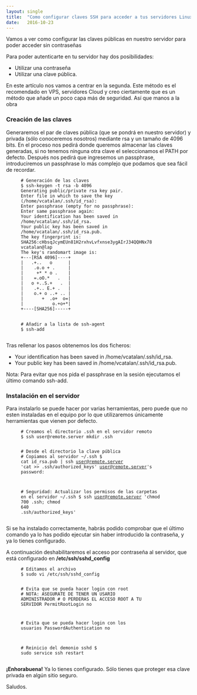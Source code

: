 ```yaml
---
layout: single 
title:  "Como configurar claves SSH para acceder a tus servidores Linux"
date:   2016-10-23
---
```

<p class="intro"><span class="dropcap">V</span>amos a ver como configurar las claves públicas en nuestro servidor para poder acceder sin contraseñas</p>

<p>Para poder autenticarte en tu servidor hay dos posibilidades:</p>

<ul>
<li>Utilizar una contraseña</br></li>
<li>Utilizar una clave pública.</br></li>
</ul>

<p>En este artículo nos vamos a centrar en la segunda. Este método es el recomendado en VPS, servidores Cloud y creo ciertamente que es un método que añade un poco capa más de seguridad. Así que manos a la obra</p>

<h3>Creación de las claves</h3>

<p>Generaremos el par de claves pública (que se pondrá en nuestro servidor) y privada (sólo conoceremos nosotros) mediante rsa y un tamaño de 4096 bits. En el proceso nos pedirá donde queremos almacenar las claves generadas, si no tenemos ninguna otra clave el seleccionamos el PATH por defecto. Después nos pedirá que ingresemos un passphrase, introduciremos un passphrase lo más complejo que podamos que sea fácil de recordar.</p>

<figure class="highlight"><pre><code class="language-bash" data-lang="bash"><span class="c"># Generación de las claves</span>
<span class="nv">$ </span>ssh-keygen -t rsa -b 4096
Generating public/private rsa key pair.
Enter file in which to save the key <span class="o">(</span>/home/vcatalan/.ssh/id_rsa<span class="o">)</span>: 
Enter passphrase <span class="o">(</span>empty <span class="k">for</span> no passphrase<span class="o">)</span>: 
Enter same passphrase again: 
Your identification has been saved in /home/vcatalan/.ssh/id_rsa.
Your public key has been saved in /home/vcatalan/.ssh/id_rsa.pub.
The key fingerprint is:
SHA256:cHbsqJcymEUn81H2rxhvLvfxnse3ygAIrJ34QQHNx78 vcatalan@lap
The key<span class="err">&#39;</span>s randomart image is:
+---<span class="o">[</span>RSA 4096<span class="o">]</span>----+
<span class="p">|</span>   .+..   o      <span class="p">|</span>
<span class="p">|</span>    .o.o + .     <span class="p">|</span>
<span class="p">|</span>     +* * o .    <span class="p">|</span>
<span class="p">|</span>    <span class="o">=</span>.oO.*   .   <span class="p">|</span>
<span class="p">|</span>   o +..S.+   .  <span class="p">|</span>
<span class="p">|</span>    .+.. E.+ .   <span class="p">|</span>
<span class="p">|</span>    o.+ o ..+ .. <span class="p">|</span>
<span class="p">|</span>       +  .o+  <span class="nv">o</span><span class="o">=</span><span class="p">|</span>
<span class="p">|</span>           o.+o+*<span class="p">|</span>
+----<span class="o">[</span>SHA256<span class="o">]</span>-----+

<span class="c"># Añadir a la lista de ssh-agent</span>
<span class="nv">$ </span>ssh-add</code></pre></figure>

<p>Tras rellenar los pasos obtenemos los dos ficheros:</p>

<ul>
<li>Your identification has been saved in /home/vcatalan/.ssh/id_rsa.</br></li>
<li>Your public key has been saved in /home/vcatalan/.ssh/id_rsa.pub.</br></li>
</ul>

<p>Nota: Para evitar que nos pida el passphrase en la sesión ejecutamos el último comando ssh-add.</p>

<h3>Instalación en el servidor</h3>

<p>Para instalarlo se puede hacer por varias herramientas, pero puede que no esten instaladas en el equipo por lo que utilizaremos únicamente herramientas que vienen por defecto.</p>

<figure class="highlight"><pre><code class="language-bash" data-lang="bash"><span class="c"># Creamos el directorio .ssh en el servidor remoto</span>
<span class="nv">$ </span>ssh user@remote.server mkdir .ssh

<span class="c"># Desde el directorio la clave pública</span>
<span class="c"># Copiamos al servidor</span>
~/.ssh <span class="nv">$ </span>cat id_rsa.pub <span class="p">|</span> ssh user@remote.server <span class="s1">&#39;cat &gt;&gt; .ssh/authorized_keys&#39;</span>
user@remote.server<span class="s1">&#39;s password: </span>

<span class="s1"># Seguridad: Actualizar los permisos de las carpetas en el servidor</span>
<span class="s1">~/.ssh $ ssh user@remote.server &#39;</span>chmod <span class="m">700</span> .ssh<span class="p">;</span> chmod <span class="m">640</span> .ssh/authorized_keys<span class="err">&#39;</span></code></pre></figure>

<p>Si se ha instalado correctamente, habrás podido comprobar que el último comando ya lo has podido ejecutar sin haber introducido la contraseña, y ya lo tienes configurado.</p>

<p>A continuación deshabilitaremos el acceso por contraseña al servidor, que está configurado en <strong>/etc/ssh/sshd_config</strong></p>

<figure class="highlight"><pre><code class="language-bash" data-lang="bash"><span class="c"># Editamos el archivo</span>
<span class="nv">$ </span>sudo vi /etc/ssh/sshd_config

<span class="c"># Evita que se pueda hacer login con root</span>
<span class="c"># NOTA: ASEGURATE DE TENER UN USARIO ADMINISTRADOR</span>
<span class="c"># O PERDERAS EL ACCESO ROOT A TU SERVIDOR</span>
PermitRootLogin no

<span class="c"># Evita que se pueda hacer login con los usuarios</span>
PasswordAuthentication no 

<span class="c"># Reinicio del demonio sshd</span>
<span class="nv">$ </span>sudo service ssh restart</code></pre></figure>

<p><strong>¡Enhorabuena!</strong> Ya lo tienes configurado. Sólo tienes que proteger esa clave privada en algún sitio seguro.</p>

<p>Saludos.</p>
